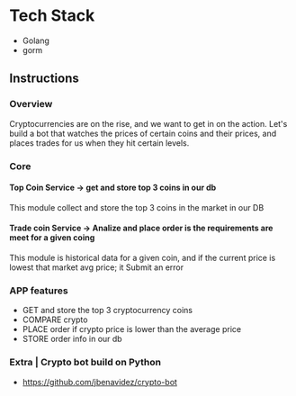 # Tech Stack
<ul>
<li>Golang</li>
<li>gorm</li>
</ul>
 
## Instructions

### Overview

Cryptocurrencies are on the rise, and we want to get in on the action. Let's build a bot that watches the prices of certain coins and their prices, and places trades for us when they hit certain levels. 


### Core

#### Top Coin Service -> get and store top 3 coins in our db
This module collect and store the top 3 coins in the market in our DB

#### Trade coin Service -> Analize and place order is the requirements are meet for a given coing
This module is historical data for a given coin, and if the current price is lowest that market avg price; it Submit an error 

 

 
### APP features
- GET and store the top 3 cryptocurrency coins 
- COMPARE crypto
- PLACE order if crypto price is lower than the average price
- STORE order info in our db

 

### Extra |  Crypto bot build on Python 
- https://github.com/jbenavidez/crypto-bot
 